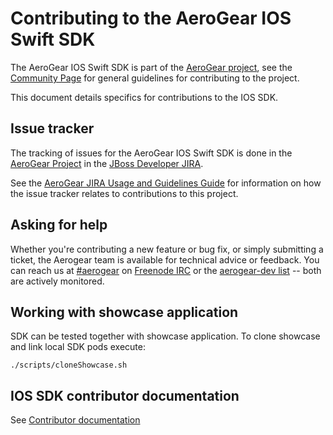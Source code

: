 # Contributing to the AeroGear IOS Swift SDK

The AeroGear IOS Swift SDK is part of the [AeroGear project](https://aerogear.org/), see the [Community Page](https://aerogear.org/community) for general guidelines for contributing to the project.

This document details specifics for contributions to the IOS SDK.

## Issue tracker

The tracking of issues for the AeroGear IOS Swift SDK is done in the [AeroGear Project](https://issues.jboss.org/projects/AGIOS/issues) in the [JBoss Developer JIRA](https://issues.jboss.org).

See the [AeroGear JIRA Usage and Guidelines Guide](https://aerogear.org/docs/guides/JIRAUsage/) for information on how the issue tracker relates to contributions to this project.

## Asking for help

Whether you're contributing a new feature or bug fix, or simply submitting a
ticket, the Aerogear team is available for technical advice or feedback. 
You can reach us at [#aerogear](ircs://chat.freenode.net:6697/aerogear-dev) on [Freenode IRC](https://freenode.net/) or the 
[aerogear-dev list](https://groups.google.com/forum/#!forum/aerogear)
-- both are actively monitored.

## Working with showcase application

SDK can be tested together with showcase application.
To clone showcase and link local SDK pods execute:

```
./scripts/cloneShowcase.sh
```

## IOS SDK contributor documentation

See [Contributor documentation](./docs/contrib)